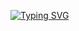 [![Typing SVG](https://readme-typing-svg.demolab.com?font=Arial&size=21&pause=1000&width=435&lines=Press+Left+Shift+to+start+the+game;Press+Left+Ctrl+to+move+the+paddle+to+the+left;Press+Left+Alt+to+move+the+paddle+to+the+right)](https://git.io/typing-svg)
